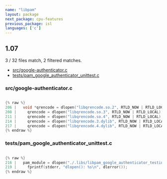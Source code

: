 ```yaml
---
name: "libpam"
layout: package
next_package: cpu-features
previous_package: isl
languages: ['c']
---
```

## 1.07
3 / 32 files match, 2 filtered matches.

 - [src/google-authenticator.c](#srcgoogle-authenticatorc)
 - [tests/pam_google_authenticator_unittest.c](#testspam_google_authenticator_unittestc)

### src/google-authenticator.c

```c

{% raw %}
206 |   void *qrencode = dlopen("libqrencode.so.2", RTLD_NOW | RTLD_LOCAL);
208 |     qrencode = dlopen("libqrencode.so.3", RTLD_NOW | RTLD_LOCAL);
211 |     qrencode = dlopen("libqrencode.so.4", RTLD_NOW | RTLD_LOCAL);
214 |     qrencode = dlopen("libqrencode.3.dylib", RTLD_NOW | RTLD_LOCAL);
217 |     qrencode = dlopen("libqrencode.4.dylib", RTLD_NOW | RTLD_LOCAL);
{% endraw %}

```
### tests/pam_google_authenticator_unittest.c

```c

{% raw %}
216 |   pam_module = dlopen("./.libs/libpam_google_authenticator_testing.so",
219 |     fprintf(stderr, "dlopen(): %s\n", dlerror());
{% endraw %}

```
